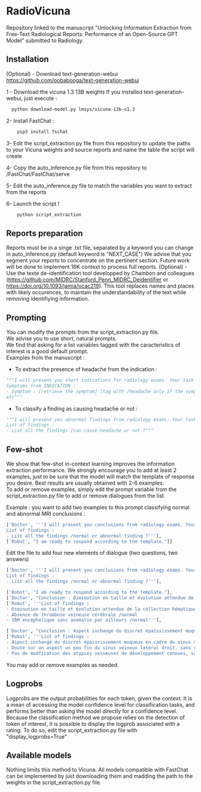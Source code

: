 # RadioVicuna
Repository linked to the manuscript "Unlocking Information Extraction from Free-Text Radiological Reports: Performance of an Open-Source GPT Model" submitted to Radiology.


## Installation

(Optional) - Download text-generation-webui https://github.com/oobabooga/text-generation-webui

1 - Download the vicuna 1.3 13B weights
If you installed text-generation-webui, just execute :

```bash
  python download-model.py lmsys/vicuna-13b-v1.3
```
2- Install FastChat :

```bash
    pip3 install fschat
```
3- Edit the script_extraction.py file from this repository to update the paths to your Vicuna weights and source reports and name the table the script will create

4- Copy the auto_inference.py file from this repository to /FastChat/FastChat/serve

5- Edit the auto_inference.py file to match the variables you want to extract from the reports

6- Launch the script !

```bash
    python script_extraction
```


## Reports preparation

Reports must be in a singe .txt file, separated by a keyword you can change in auto_inference.py (default keyword is "NEXT_CASE")
We advise that you segment your reports to concentrate on the pertinent section. Future work will be done to implement 16K context to process full reports.
(Optional) - Use the texte de-identification tool developped by Chambon and colleagues (https://github.com/MIDRC/Stanford_Penn_MIDRC_Deidentifier or https://doi.org/10.1093/jamia/ocac219). This tool replaces names and places with likely occurences, to maintain the understandability of the text while removing identifiying information.

## Prompting

You can modify the prompts from the script_extraction.py file.  
We advise you to use short, natural prompts.  
We find that asking for a list variables tagged with the caracteristics of interest is a good default prompt.  
Examples from the manuscript :  

- To extract the presence of headache from the indication :  
```python
"""I will present you short indications for radiology exams. Your task is to list all the symptoms from the text and tell me if they correspond to headache (tag them with [/headache]) or to another symptom (tag them with [/other]). If there are no symptoms in the indication (for example "Suspicion de..."), just respond 'No symptom'. Keep to the text only. You will answer only according to this template (replacing the words between brackets with your answer): 
Symptoms from INDICATION : 
- Symptom : [retrieve the symptom] [tag with /headache only if the symptom is headache, else tag with /other]
etc"""
```

- To classify a finding as causing headache or not :
```python
"""I will present you abnormal findings from radiology exams. Your task is to list all the findings from them and tell me if they usually cause headache or not. Each conclusion is independant and should not influence your answer. You will answer only according to this template: 
List of findings : 
- List all the findings /can cause headache or not ?"""
```
## Few-shot

We show that few-shot in-context learning improves the information extraction performance. We strongly encourage you to add at least 2 examples, just to be sure that the model will match the template of response you desire.
Best results are usually obtained with 2-6 examples.  
To add or remove examples, simply edit the prompt variable from the script_extraction.py file to add or remove dialogues from the list. 
   
Example : you want  to add two examples to this prompt classifying normal and abnormal MRI conclusions :

```python
['Doctor', '''I will present you conclusions from radiology exams. Your task is to list all the findings from them and tell me if they correspond to normal or abnormal findings. Keep in mind, an abnormal finding may be described as stable or regressing. You will answer only according to this template: 
List of findings : 
- List all the findings /normal or abnormal finding ?'''],
['Robot', "I am ready to respond according to the template."]]
```
Edit the file to add four new elements of dialogue (two questions, two answers)  

```python
['Doctor', '''I will present you conclusions from radiology exams. Your task is to list all the findings from them and tell me if they correspond to normal or abnormal findings. Keep in mind, an abnormal finding may be described as stable or regressing. You will answer only according to this template: 
List of findings : 
- List all the findings /normal or abnormal finding ?'''],

['Robot', "I am ready to respond according to the template."],
['Doctor', "Conclusion : Diminution en taille et évolution attendue de la collection hématique sous-durale de la convexité gauche, sans effet de masse sur le parenchyme adjacent. Absence de thrombose veineuse cérébrale. IRM encéphalique sans anomalie par ailleurs."],
['Robot', '''List of findings : 
- Diminution en taille et évolution attendue de la collection hématique sous-durale de la convexité gauche, sans effet de masse sur le parenchyme adjacent /abnormal
- Absence de thrombose veineuse cérébrale /normal
- IRM encéphalique sans anomalie par ailleurs /normal'''],

['Doctor', "Conclusion : Aspect inchangé du discret épaississement muqueux en cadre du sinus maxillaire droit, à confronter aux données cliniques. Doute sur un aspect un peu fin du sinus veineux latéral droit, sans retentissement d'amont. Pas de modfication des atypies veineuses de développement connues, sans signe de remaniement hémorragique récent."],
['Robot', '''List of findings : 
- Aspect inchangé du discret épaississement muqueux en cadre du sinus maxillaire droit, à confronter aux données cliniques /abnormal
- Doute sur un aspect un peu fin du sinus veineux latéral droit, sans retentissement d'amont /abnormal
- Pas de modfication des atypies veineuses de développement connues, sans signe de remaniement hémorragique récent /abnormal''']]
```
You may add or remove examples as needed.

## Logprobs

Logprobs are the output probabilities for each token, given the context. It is a mean of accessing the model confidence level for classification tasks, and performs better than asking the model directly for a confidence level. Because the classification method we propose relies on the detection of token of interest, it is possible to display the logprob associated with a rating.
To do so, edit the script_extraction.py file with "display_logprobs=True"

## Available models

Nothing limits this method to Vicuna. All models compatible with FastChat can be implemented by just downloading them and madding the path to the weights in the script_extraction.py file.

